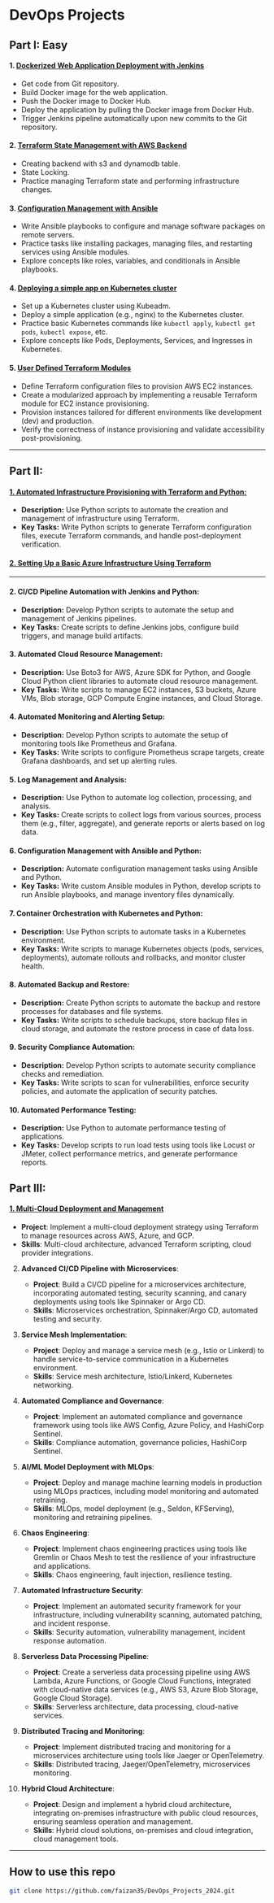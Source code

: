 # DevOps Projects

## **Part I: Easy**

#### 1. [**Dockerized Web Application Deployment with Jenkins**](./Part_I/01-Dockerized-App-Deployment-Jenkins/README.md)

- Get code from Git repository.
- Build Docker image for the web application.
- Push the Docker image to Docker Hub.
- Deploy the application by pulling the Docker image from Docker Hub.
- Trigger Jenkins pipeline automatically upon new commits to the Git repository.

#### 2. [**Terraform State Management with AWS Backend**](./Part_I/02-Terraform-State-Management-AWS-Backend/README.md)

- Creating backend with s3 and dynamodb table.
- State Locking.
- Practice managing Terraform state and performing infrastructure changes.

#### 3. [**Configuration Management with Ansible**](./Part_I/03-Configuration-Management-with-Ansible/README.md)

- Write Ansible playbooks to configure and manage software packages on remote servers.
- Practice tasks like installing packages, managing files, and restarting services using Ansible modules.
- Explore concepts like roles, variables, and conditionals in Ansible playbooks.

#### 4. [**Deploying a simple app on Kubernetes cluster**](./Part_I/04-Deploy-simple-app-Kubernetes-cluster/README.md)

- Set up a Kubernetes cluster using Kubeadm.
- Deploy a simple application (e.g., nginx) to the Kubernetes cluster.
- Practice basic Kubernetes commands like `kubectl apply`, `kubectl get pods`, `kubectl expose`, etc.
- Explore concepts like Pods, Deployments, Services, and Ingresses in Kubernetes.

#### 5. [**User Defined Terraform Modules**](./Part_I/05-Terraform-Modules/README.md)

- Define Terraform configuration files to provision AWS EC2 instances.
- Create a modularized approach by implementing a reusable Terraform module for EC2 instance provisioning.
- Provision instances tailored for different environments like development (dev) and production.
- Verify the correctness of instance provisioning and validate accessibility post-provisioning.

---

## **Part II:**

#### [1. **Automated Infrastructure Provisioning with Terraform and Python:**](./Part_II/01-Automated-Infrastructure-Provisioning-Terraform-Python/README.md)

- **Description:** Use Python scripts to automate the creation and management of infrastructure using Terraform.
- **Key Tasks:** Write Python scripts to generate Terraform configuration files, execute Terraform commands, and handle post-deployment verification.

#### [2. Setting Up a Basic Azure Infrastructure Using Terraform](./Part_II/02-Setting-Basic-Azure-Infrastructure-Using-Terraform/README.md)

---

#### 2. **CI/CD Pipeline Automation with Jenkins and Python:**

- **Description:** Develop Python scripts to automate the setup and management of Jenkins pipelines.
- **Key Tasks:** Create scripts to define Jenkins jobs, configure build triggers, and manage build artifacts.

#### 3. **Automated Cloud Resource Management:**

- **Description:** Use Boto3 for AWS, Azure SDK for Python, and Google Cloud Python client libraries to automate cloud resource management.
- **Key Tasks:** Write scripts to manage EC2 instances, S3 buckets, Azure VMs, Blob storage, GCP Compute Engine instances, and Cloud Storage.

#### 4. **Automated Monitoring and Alerting Setup:**

- **Description:** Develop Python scripts to automate the setup of monitoring tools like Prometheus and Grafana.
- **Key Tasks:** Write scripts to configure Prometheus scrape targets, create Grafana dashboards, and set up alerting rules.

#### 5. **Log Management and Analysis:**

- **Description:** Use Python to automate log collection, processing, and analysis.
- **Key Tasks:** Create scripts to collect logs from various sources, process them (e.g., filter, aggregate), and generate reports or alerts based on log data.

#### 6. **Configuration Management with Ansible and Python:**

- **Description:** Automate configuration management tasks using Ansible and Python.
- **Key Tasks:** Write custom Ansible modules in Python, develop scripts to run Ansible playbooks, and manage inventory files dynamically.

#### 7. **Container Orchestration with Kubernetes and Python:**

- **Description:** Use Python scripts to automate tasks in a Kubernetes environment.
- **Key Tasks:** Write scripts to manage Kubernetes objects (pods, services, deployments), automate rollouts and rollbacks, and monitor cluster health.

#### 8. **Automated Backup and Restore:**

- **Description:** Create Python scripts to automate the backup and restore processes for databases and file systems.
- **Key Tasks:** Write scripts to schedule backups, store backup files in cloud storage, and automate the restore process in case of data loss.

#### 9. **Security Compliance Automation:**

- **Description:** Develop Python scripts to automate security compliance checks and remediation.
- **Key Tasks:** Write scripts to scan for vulnerabilities, enforce security policies, and automate the application of security patches.

#### 10. **Automated Performance Testing:**

- **Description:** Use Python to automate performance testing of applications.
- **Key Tasks:** Develop scripts to run load tests using tools like Locust or JMeter, collect performance metrics, and generate performance reports.

## Part III:

#### [1. **Multi-Cloud Deployment and Management**](./Part_III/01-Multi-Cloud-Deployment-Management/README.md)

- **Project**: Implement a multi-cloud deployment strategy using Terraform to manage resources across AWS, Azure, and GCP.
- **Skills**: Multi-cloud architecture, advanced Terraform scripting, cloud provider integrations.

2. **Advanced CI/CD Pipeline with Microservices**:

   - **Project**: Build a CI/CD pipeline for a microservices architecture, incorporating automated testing, security scanning, and canary deployments using tools like Spinnaker or Argo CD.
   - **Skills**: Microservices orchestration, Spinnaker/Argo CD, automated testing and security.

3. **Service Mesh Implementation**:

   - **Project**: Deploy and manage a service mesh (e.g., Istio or Linkerd) to handle service-to-service communication in a Kubernetes environment.
   - **Skills**: Service mesh architecture, Istio/Linkerd, Kubernetes networking.

4. **Automated Compliance and Governance**:

   - **Project**: Implement an automated compliance and governance framework using tools like AWS Config, Azure Policy, and HashiCorp Sentinel.
   - **Skills**: Compliance automation, governance policies, HashiCorp Sentinel.

5. **AI/ML Model Deployment with MLOps**:

   - **Project**: Deploy and manage machine learning models in production using MLOps practices, including model monitoring and automated retraining.
   - **Skills**: MLOps, model deployment (e.g., Seldon, KFServing), monitoring and retraining pipelines.

6. **Chaos Engineering**:

   - **Project**: Implement chaos engineering practices using tools like Gremlin or Chaos Mesh to test the resilience of your infrastructure and applications.
   - **Skills**: Chaos engineering, fault injection, resilience testing.

7. **Automated Infrastructure Security**:

   - **Project**: Implement an automated security framework for your infrastructure, including vulnerability scanning, automated patching, and incident response.
   - **Skills**: Security automation, vulnerability management, incident response automation.

8. **Serverless Data Processing Pipeline**:

   - **Project**: Create a serverless data processing pipeline using AWS Lambda, Azure Functions, or Google Cloud Functions, integrated with cloud-native data services (e.g., AWS S3, Azure Blob Storage, Google Cloud Storage).
   - **Skills**: Serverless architecture, data processing, cloud-native services.

9. **Distributed Tracing and Monitoring**:

   - **Project**: Implement distributed tracing and monitoring for a microservices architecture using tools like Jaeger or OpenTelemetry.
   - **Skills**: Distributed tracing, Jaeger/OpenTelemetry, microservices monitoring.

10. **Hybrid Cloud Architecture**:
    - **Project**: Design and implement a hybrid cloud architecture, integrating on-premises infrastructure with public cloud resources, ensuring seamless operation and management.
    - **Skills**: Hybrid cloud solutions, on-premises and cloud integration, cloud management tools.

---

## How to use this repo

```sh
git clone https://github.com/faizan35/DevOps_Projects_2024.git
```
